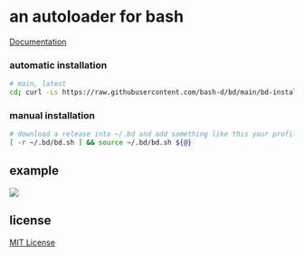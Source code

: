 # an autoloader for bash

[Documentation](https://github.com/bash-d/bd/tree/main/doc)

### automatic installation

```sh
# main, latest
cd; curl -Ls https://raw.githubusercontent.com/bash-d/bd/main/bd-install.sh | /usr/bin/env bash -s _ replace; . .bash_profile; bd env
```

### manual installation

```sh
# download a release into ~/.bd and add something like this your profile
[ -r ~/.bd/bd.sh ] && source ~/.bd/bd.sh ${@}
```

## example
<img src="example/bd-example.gif?raw=true">

## license

[MIT License](https://github.com/bash-d/bd/blob/main/LICENSE.md)

